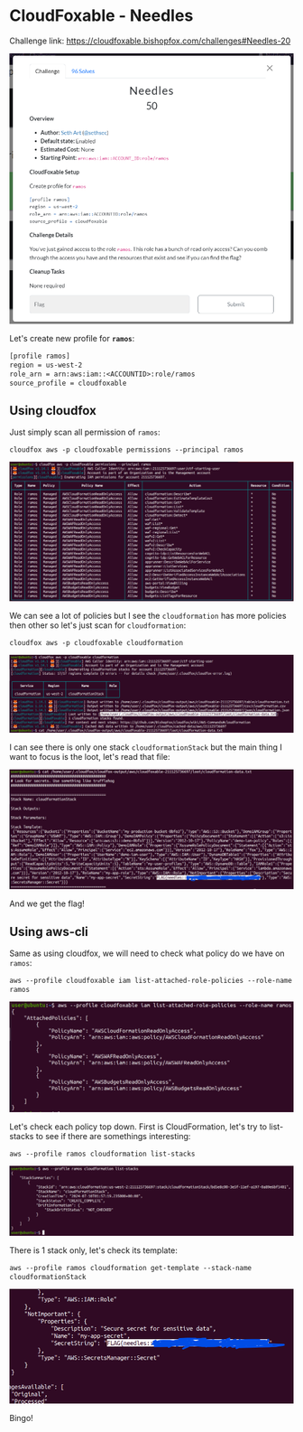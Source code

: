 # CloudFoxable - Needles

Challenge link: https://cloudfoxable.bishopfox.com/challenges#Needles-20

![](images/needles-description.png)

Let's create new profile for **`ramos`**:

```
[profile ramos]
region = us-west-2
role_arn = arn:aws:iam::<ACCOUNTID>:role/ramos
source_profile = cloudfoxable
```

## Using cloudfox

Just simply scan all permission of `ramos`:

```
cloudfox aws -p cloudfoxable permissions --principal ramos
```

![](images/needles-cloudfox-permission-ramos.png)

We can see a lot of policies but I see the `cloudformation` has more policies then other so let's just scan for `cloudformation`:

```
cloudfox aws -p cloudfoxable cloudformation
```

![](images/needles-cloudfox-cloudformation.png)

I can see there is only one stack `cloudformationStack` but the main thing I want to focus is the loot, let's read that file:

![](images/needles-cloudfox-get-flag.png)

And we get the flag!

## Using aws-cli

Same as using cloudfox, we will need to check what policy do we have on `ramos`:

```
aws --profile cloudfoxable iam list-attached-role-policies --role-name ramos
```

![](images/needles-aws-cli-list-attached-role-policies.png)

Let's check each policy top down. First is CloudFormation, let's try to list-stacks to see if there are somethings interesting:

```
aws --profile ramos cloudformation list-stacks
```

![](images/needles-aws-cli-cloudformation-list-stacks.png)

There is 1 stack only, let's check its template:

```
aws --profile ramos cloudformation get-template --stack-name cloudformationStack
```

![](images/needles-aws-cli-get-flag.png)

Bingo!
